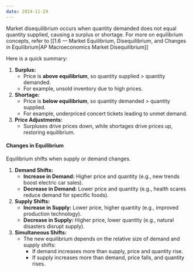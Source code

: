 ```yaml
---
date: 2024-11-29
---
```

Market disequilibrium occurs when quantity demanded does not equal quantity supplied, causing a surplus or shortage. For more on equilibrium concepts, refer to [[1.6 — Market Equilibrium, Disequilibrium, and Changes in Equilibrium|AP Macroeconomics Market Disequilibrium]]

Here is a quick summary:
1. **Surplus:**  
   - Price is **above equilibrium**, so quantity supplied > quantity demanded.  
   - For example, unsold inventory due to high prices.  
2. **Shortage:**  
   - Price is **below equilibrium**, so quantity demanded > quantity supplied.  
   - For example, underpriced concert tickets leading to unmet demand.  
3. **Price Adjustments:**  
   - Surpluses drive prices down, while shortages drive prices up, restoring equilibrium.

#### Changes in Equilibrium
Equilibrium shifts when supply or demand changes.
1. **Demand Shifts:**  
   - **Increase in Demand:** Higher price and quantity (e.g., new trends boost electric car sales).  
   - **Decrease in Demand:** Lower price and quantity (e.g., health scares reduce demand for specific foods).
2. **Supply Shifts:**  
   - **Increase in Supply:** Lower price, higher quantity (e.g., improved production technology).  
   - **Decrease in Supply:** Higher price, lower quantity (e.g., natural disasters disrupt supply).
3. **Simultaneous Shifts:**  
   - The new equilibrium depends on the relative size of demand and supply shifts:  
     - If demand increases more than supply, price and quantity rise.  
     - If supply increases more than demand, price falls, and quantity rises.